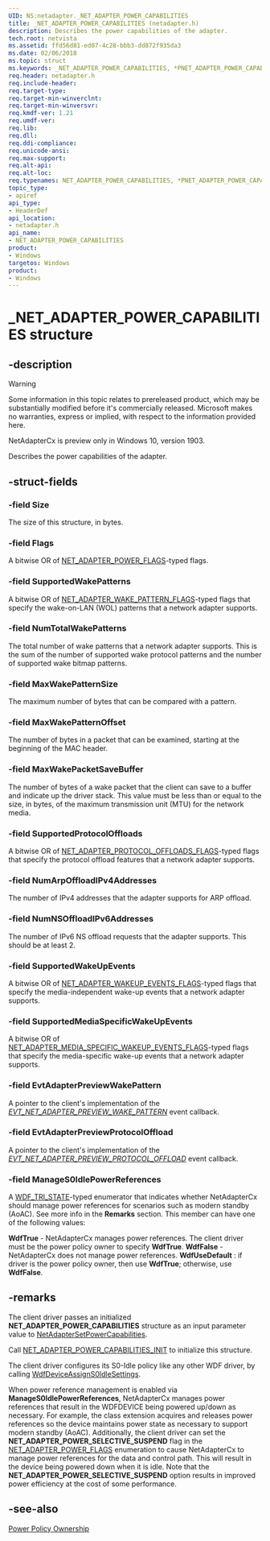 ```yaml
---
UID: NS:netadapter._NET_ADAPTER_POWER_CAPABILITIES
title: _NET_ADAPTER_POWER_CAPABILITIES (netadapter.h)
description: Describes the power capabilities of the adapter.
tech.root: netvista
ms.assetid: ffd56d81-ed07-4c28-bbb3-dd872f935da3
ms.date: 02/06/2018
ms.topic: struct
ms.keywords: _NET_ADAPTER_POWER_CAPABILITIES, *PNET_ADAPTER_POWER_CAPABILITIES, NET_ADAPTER_POWER_CAPABILITIES, 
req.header: netadapter.h
req.include-header:
req.target-type:
req.target-min-winverclnt:
req.target-min-winversvr:
req.kmdf-ver: 1.21
req.umdf-ver:
req.lib:
req.dll:
req.ddi-compliance:
req.unicode-ansi:
req.max-support:
req.alt-api:
req.alt-loc:
req.typenames: NET_ADAPTER_POWER_CAPABILITIES, *PNET_ADAPTER_POWER_CAPABILITIES
topic_type: 
- apiref
api_type: 
- HeaderDef
api_location:
- netadapter.h
api_name: 
- NET_ADAPTER_POWER_CAPABILITIES
product:
- Windows
targetos: Windows
product:
- Windows
---
```


# _NET_ADAPTER_POWER_CAPABILITIES structure

## -description

> [!WARNING]
> Some information in this topic relates to prereleased product, which may be substantially modified before it's commercially released. Microsoft makes no warranties, express or implied, with respect to the information provided here.
>
> NetAdapterCx is preview only in Windows 10, version 1903.

Describes the power capabilities of the adapter.

## -struct-fields

### -field Size
The size of this structure, in bytes.
 
### -field Flags
A bitwise OR of [NET_ADAPTER_POWER_FLAGS](ne-netadapter-_net_adapter_power_flags.md)-typed flags.
 
### -field SupportedWakePatterns
A bitwise OR of [NET_ADAPTER_WAKE_PATTERN_FLAGS](ne-netadapter-_net_adapter_wake_pattern_flags.md)-typed flags that specify the wake-on-LAN (WOL) patterns that a network adapter supports.
 
### -field NumTotalWakePatterns
The total number of wake patterns that a network adapter supports. This is the sum of the number of supported wake protocol patterns and the number of supported wake bitmap patterns.
 
### -field MaxWakePatternSize
The maximum number of bytes that can be compared with a pattern.
 
### -field MaxWakePatternOffset
The number of bytes in a packet that can be examined, starting at the beginning of the MAC header.
 
### -field MaxWakePacketSaveBuffer
The number of bytes of a wake packet that the client can save to a buffer and indicate up the driver stack. This value must be less than or equal to the size, in bytes, of the maximum transmission unit (MTU) for the network media.
 
### -field SupportedProtocolOffloads
A bitwise OR of [NET_ADAPTER_PROTOCOL_OFFLOADS_FLAGS](ne-netadapter-_net_adapter_protocol_offloads_flags.md)-typed flags that specify the protocol offload features that a network adapter supports.
 
### -field NumArpOffloadIPv4Addresses
The number of IPv4 addresses that the adapter supports for ARP offload.
 
### -field NumNSOffloadIPv6Addresses
The number of IPv6 NS offload requests that the adapter supports. This should be at least 2.
 
### -field SupportedWakeUpEvents
A bitwise OR of [NET_ADAPTER_WAKEUP_EVENTS_FLAGS](ne-netadapter-_net_adapter_wakeup_events_flags.md)-typed flags that specify the media-independent wake-up events that a network adapter supports.
 
### -field SupportedMediaSpecificWakeUpEvents
A bitwise OR of [NET_ADAPTER_MEDIA_SPECIFIC_WAKEUP_EVENTS_FLAGS](ne-netadapter-_net_adapter_media_specific_wakeup_events_flags.md)-typed flags that specify the media-specific wake-up events that a network adapter supports.
 
### -field EvtAdapterPreviewWakePattern
A pointer to the client's implementation of the *[EVT_NET_ADAPTER_PREVIEW_WAKE_PATTERN](nc-netadapter-evt_net_adapter_preview_wake_pattern.md)* event callback.
 
### -field EvtAdapterPreviewProtocolOffload
A pointer to the client's implementation of the *[EVT_NET_ADAPTER_PREVIEW_PROTOCOL_OFFLOAD](nc-netadapter-evt_net_adapter_preview_protocol_offload.md)* event callback.
 
### -field ManageS0IdlePowerReferences
A [WDF_TRI_STATE](../wdftypes/ne-wdftypes-_wdf_tri_state.md)-typed enumerator that indicates whether NetAdapterCx should manage power references for scenarios such as modern standby (AoAC). See more info in the **Remarks** section. This member can have one of the following values:

**WdfTrue** - NetAdapterCx manages power references. The client driver must be the power policy owner to specify **WdfTrue**.
**WdfFalse** - NetAdapterCx does not manage power references.
**WdfUseDefault** : if driver is the power policy owner, then use **WdfTrue**; otherwise, use **WdfFalse**.

## -remarks
The client driver passes an initialized **NET_ADAPTER_POWER_CAPABILITIES** structure as an input parameter value to [NetAdapterSetPowerCapabilities](nf-netadapter-netadaptersetpowercapabilities.md).

Call [NET_ADAPTER_POWER_CAPABILITIES_INIT](nf-netadapter-net_adapter_power_capabilities_init.md) to initialize this structure.

The client driver configures its S0-Idle policy like any other WDF driver, by calling [WdfDeviceAssignS0IdleSettings](../wdfdevice/nf-wdfdevice-wdfdeviceassigns0idlesettings.md).

When power reference management is enabled via **ManageS0IdlePowerReferences**, NetAdapterCx manages power references that result in the WDFDEVICE being powered up/down as necessary. For example, the class extension acquires and releases power references so the device maintains power state as necessary to support modern standby (AoAC). Additionally, the client driver can set the **NET_ADAPTER_POWER_SELECTIVE_SUSPEND** flag in the [NET_ADAPTER_POWER_FLAGS](ne-netadapter-_net_adapter_power_flags.md) enumeration to cause NetAdapterCx to manage power references for the data and control path. This will result in the device being powered down when it is idle. Note that the **NET_ADAPTER_POWER_SELECTIVE_SUSPEND** option results in improved power efficiency at the cost of some performance.



## -see-also

[Power Policy Ownership](https://docs.microsoft.com/windows-hardware/drivers/wdf/power-policy-ownership)
